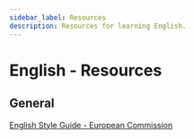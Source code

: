 ```yaml
---
sidebar_label: Resources
description: Resources for learning English.
---
```


# English - Resources

## General

[English Style Guide - European Commission](https://ec.europa.eu/info/sites/default/files/styleguide_english_dgt_en.pdf)